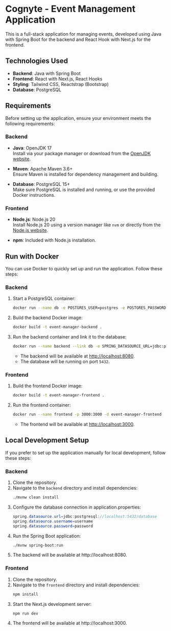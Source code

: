 # Cognyte - Event Management Application

This is a full-stack application for managing events, developed using Java with Spring Boot for the backend and React Hook with Next.js for the frontend.

## Technologies Used

- **Backend**: Java with Spring Boot
- **Frontend**: React with Next.js, React Hooks
- **Styling**: Tailwind CSS, Reactstrap (Bootstrap)
- **Database**: PostgreSQL

## Requirements

Before setting up the application, ensure your environment meets the following requirements:

### Backend
- **Java**: OpenJDK 17  
  Install via your package manager or download from the [OpenJDK website](https://openjdk.org/).  
  
- **Maven**: Apache Maven 3.6+  
  Ensure Maven is installed for dependency management and building.  
- **Database**: PostgreSQL 15+  
  Make sure PostgreSQL is installed and running, or use the provided Docker instructions.  

### Frontend
- **Node.js**: Node.js 20  
  Install Node.js 20 using a version manager like `nvm` or directly from the [Node.js website](https://nodejs.org/).  
 
- **npm**: Included with Node.js installation.  

## Run with Docker
You can use Docker to quickly set up and run the application. Follow these steps:
### Backend

1. Start a PostgreSQL container:
   ```bash
   docker run --name db -e POSTGRES_USER=postgres -e POSTGRES_PASSWORD=postgres -e POSTGRES_DB=event-manager-database -p 5432:5432 -d postgres:15-alpine
   ```

2. Build the backend Docker image:
   ```bash
   docker build -t event-manager-backend .
   ```

3. Run the backend container and link it to the database:
   ```bash
   docker run --name backend --link db -e SPRING_DATASOURCE_URL=jdbc:postgresql://db:5432/event-manager-database -e SPRING_DATASOURCE_USERNAME=postgres -e SPRING_DATASOURCE_PASSWORD=postgres -p 8080:8080 -d event-manager-backend
   ```

   - The backend will be available at [http://localhost:8080](http://localhost:8080).
   - The database will be running on port `5432`.

### Frontend

1. Build the frontend Docker image:
   ```bash
   docker build -t event-manager-frontend .
   ```

2. Run the frontend container:
   ```bash
   docker run --name frontend -p 3000:3000 -d event-manager-frontend
   ```

   - The frontend will be available at [http://localhost:3000](http://localhost:3000).


## Local Development Setup
If you prefer to set up the application manually for local development, follow these steps:

### Backend

1. Clone the repository.
2. Navigate to the `backend` directory and install dependencies:
   ```bash
   ./mvnw clean install
3. Configure the database connection in application.properties:
    ```java
    spring.datasource.url=jdbc:postgresql://localhost:5432/database
    spring.datasource.username=username
    spring.datasource.password=password
    ```
4. Run the Spring Boot application:
    ```bash
    ./mvnw spring-boot:run
    ```
5. The backend will be available at http://localhost:8080.

### Frontend
1. Clone the repository.
2. Navigate to the `frontend` directory and install dependencies:
   ```bash
   npm install
   ```
3. Start the Next.js development server:
    ```bash
   npm run dev
   ```
4. The frontend will be available at http://localhost:3000.